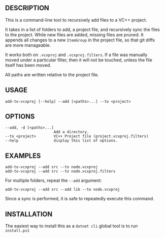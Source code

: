 DESCRIPTION
-----------

This is a command-line tool to recursively add files to a VC++ project.

It takes in a list of folders to add, a project file, and recursively sync the files to the project.
While new files are added, missing files are pruned.
It appends all changes to a new `ItemGroup` in the project file, so that git diffs are more manageable.

It works both on `.vcxproj` and `.vcxproj.filters`. 
If a file was manually moved under a particular filter, then it will not be touched, unless the file itself has been moved.

All paths are written relative to the project file.


USAGE
------

```
add-to-vcxproj [--help] --add [<paths>...] --to <project>
```

OPTIONS
-------

```
--add, -d [<paths>...]
					  Add a directory.
--to <project>        VC++ Project file (project.vcxproj.filters)
--help                display this list of options.
```

EXAMPLES
---------

```
add-to-vcxproj --add src --to node.vcxproj
add-to-vcxproj --add src --to node.vcxproj.filters
```

For multiple folders, repeat the `--add` argument:

```
add-to-vcxproj --add src --add lib --to node.vcxproj
```

Since a sync is performed, it is safe to repeatedly execute this command.

INSTALLATION
------------

The easiest way to install this as a `dotnet cli` global tool is to run `install.ps1`




